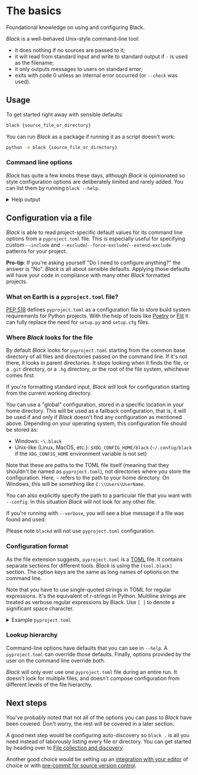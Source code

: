 # The basics

Foundational knowledge on using and configuring Black.

_Black_ is a well-behaved Unix-style command-line tool:

- it does nothing if no sources are passed to it;
- it will read from standard input and write to standard output if `-` is used as the
  filename;
- it only outputs messages to users on standard error;
- exits with code 0 unless an internal error occurred (or `--check` was used).

## Usage

To get started right away with sensible defaults:

```sh
black {source_file_or_directory}
```

You can run _Black_ as a package if running it as a script doesn't work:

```sh
python -m black {source_file_or_directory}
```

### Command line options

_Black_ has quite a few knobs these days, although _Black_ is opinionated so style
configuration options are deliberately limited and rarely added. You can list them by
running `black --help`.

<details>

<summary>Help output</summary>

```
  Usage: black [OPTIONS] [SRC]...

    The uncompromising code formatter.

  Options:
    -c, --code TEXT                 Format the code passed in as a string.
    -l, --line-length INTEGER       How many characters per line to allow.
                                    [default: 88]

    -t, --target-version [py27|py33|py34|py35|py36|py37|py38|py39]
                                    Python versions that should be supported by
                                    Black's output. [default: per-file auto-
                                    detection]

    --pyi                           Format all input files like typing stubs
                                    regardless of file extension (useful when
                                    piping source on standard input).

    -S, --skip-string-normalization
                                    Don't normalize string quotes or prefixes.
    -C, --skip-magic-trailing-comma
                                    Don't use trailing commas as a reason to
                                    split lines.

    --check                         Don't write the files back, just return the
                                    status. Return code 0 means nothing would
                                    change. Return code 1 means some files
                                    would be reformatted. Return code 123 means
                                    there was an internal error.

    --diff                          Don't write the files back, just output a
                                    diff for each file on stdout.

    --color / --no-color            Show colored diff. Only applies when
                                    `--diff` is given.

    --fast / --safe                 If --fast given, skip temporary sanity
                                    checks. [default: --safe]

    --include TEXT                  A regular expression that matches files and
                                    directories that should be included on
                                    recursive searches. An empty value means
                                    all files are included regardless of the
                                    name. Use forward slashes for directories
                                    on all platforms (Windows, too). Exclusions
                                    are calculated first, inclusions later.
                                    [default: \.pyi?$]

    --exclude TEXT                  A regular expression that matches files and
                                    directories that should be excluded on
                                    recursive searches. An empty value means no
                                    paths are excluded. Use forward slashes for
                                    directories on all platforms (Windows, too).
                                    Exclusions are calculated first, inclusions
                                    later.  [default: /(\.direnv|\.eggs|\.git|\.
                                    hg|\.mypy_cache|\.nox|\.tox|\.venv|venv|\.svn|_bu
                                    ild|buck-out|build|dist)/]

    --extend-exclude TEXT           Like --exclude, but adds additional files
                                    and directories on top of the excluded
                                    ones (useful if you simply want to add to
                                    the default).

    --force-exclude TEXT            Like --exclude, but files and directories
                                    matching this regex will be excluded even
                                    when they are passed explicitly as
                                    arguments.


    --stdin-filename TEXT           The name of the file when passing it through
                                    stdin. Useful to make sure Black will
                                    respect --force-exclude option on some
                                    editors that rely on using stdin.

    -q, --quiet                     Don't emit non-error messages to stderr.
                                    Errors are still emitted; silence those with
                                    2>/dev/null.

    -v, --verbose                   Also emit messages to stderr about files
                                    that were not changed or were ignored due to
                                    exclusion patterns.

    --version                       Show the version and exit.
    --config FILE                   Read configuration from FILE path.
    -h, --help                      Show this message and exit.
```

</details>

## Configuration via a file

_Black_ is able to read project-specific default values for its command line options
from a `pyproject.toml` file. This is especially useful for specifying custom
`--include` and `--exclude`/`--force-exclude`/`--extend-exclude` patterns for your
project.

**Pro-tip**: If you're asking yourself "Do I need to configure anything?" the answer is
"No". _Black_ is all about sensible defaults. Applying those defaults will have your
code in compliance with many other _Black_ formatted projects.

### What on Earth is a `pyproject.toml` file?

[PEP 518](https://www.python.org/dev/peps/pep-0518/) defines `pyproject.toml` as a
configuration file to store build system requirements for Python projects. With the help
of tools like [Poetry](https://python-poetry.org/) or
[Flit](https://flit.readthedocs.io/en/latest/) it can fully replace the need for
`setup.py` and `setup.cfg` files.

### Where _Black_ looks for the file

By default _Black_ looks for `pyproject.toml` starting from the common base directory of
all files and directories passed on the command line. If it's not there, it looks in
parent directories. It stops looking when it finds the file, or a `.git` directory, or a
`.hg` directory, or the root of the file system, whichever comes first.

If you're formatting standard input, _Black_ will look for configuration starting from
the current working directory.

You can use a "global" configuration, stored in a specific location in your home
directory. This will be used as a fallback configuration, that is, it will be used if
and only if _Black_ doesn't find any configuration as mentioned above. Depending on your
operating system, this configuration file should be stored as:

- Windows: `~\.black`
- Unix-like (Linux, MacOS, etc.): `$XDG_CONFIG_HOME/black` (`~/.config/black` if the
  `XDG_CONFIG_HOME` environment variable is not set)

Note that these are paths to the TOML file itself (meaning that they shouldn't be named
as `pyproject.toml`), not directories where you store the configuration. Here, `~`
refers to the path to your home directory. On Windows, this will be something like
`C:\\Users\UserName`.

You can also explicitly specify the path to a particular file that you want with
`--config`. In this situation _Black_ will not look for any other file.

If you're running with `--verbose`, you will see a blue message if a file was found and
used.

Please note `blackd` will not use `pyproject.toml` configuration.

### Configuration format

As the file extension suggests, `pyproject.toml` is a
[TOML](https://github.com/toml-lang/toml) file. It contains separate sections for
different tools. _Black_ is using the `[tool.black]` section. The option keys are the
same as long names of options on the command line.

Note that you have to use single-quoted strings in TOML for regular expressions. It's
the equivalent of r-strings in Python. Multiline strings are treated as verbose regular
expressions by Black. Use `[ ]` to denote a significant space character.

<details>
<summary>Example <code>pyproject.toml</code></summary>

```toml
[tool.black]
line-length = 88
target-version = ['py37']
include = '\.pyi?$'
extend-exclude = '''
# A regex preceded with ^/ will apply only to files and directories
# in the root of the project.
^/foo.py  # exclude a file named foo.py in the root of the project (in addition to the defaults)
'''
```

</details>

### Lookup hierarchy

Command-line options have defaults that you can see in `--help`. A `pyproject.toml` can
override those defaults. Finally, options provided by the user on the command line
override both.

_Black_ will only ever use one `pyproject.toml` file during an entire run. It doesn't
look for multiple files, and doesn't compose configuration from different levels of the
file hierarchy.

## Next steps

You've probably noted that not all of the options you can pass to _Black_ have been
covered. Don't worry, the rest will be covered in a later section.

A good next step would be configuring auto-discovery so `black .` is all you need
instead of laborously listing every file or directory. You can get started by heading
over to [File collection and discovery](./file_collection_and_discovery.md).

Another good choice would be setting up an
[integration with your editor](../integrations/editors.md) of choice or with
[pre-commit for source version control](../integrations/source_version_control.md).
